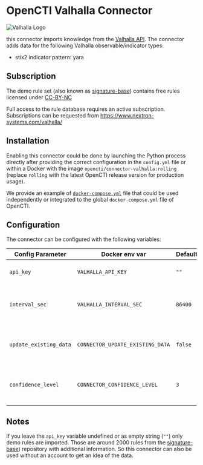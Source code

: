 # OpenCTI Valhalla Connector

![Valhalla Logo](https://valhalla.nextron-systems.com/static/valhalla-logo.png)

this connector imports knowledge from the [Valhalla API](https://valhalla.nextron-systems.com/). The connector adds data for the following Valhalla observable/indicator types:

* stix2 indicator pattern: yara

## Subscription

The demo rule set (also known as [signature-base](https://github.com/Neo23x0/signature-base)) contains free rules licensed under [CC-BY-NC](https://creativecommons.org/licenses/by-nc/4.0/)

Full access to the rule database requires an active subscription. Subscriptions can be requested from https://www.nextron-systems.com/valhalla/

## Installation

Enabling this connector could be done by launching the Python process directly after providing the correct configuration in the `config.yml` file or within a Docker with the image `opencti/connector-valhalla:rolling` (replace `rolling` with the latest OpenCTI release version for production usage).

We provide an example of [`docker-compose.yml`](docker-compose.yml) file that could be used independently or integrated to the global `docker-compose.yml` file of OpenCTI.

## Configuration

The connector can be configured with the following variables:

| Config Parameter       | Docker env var                   | Default | Description                                                 |
| -----------------------| -------------------------------- | ------- | ----------------------------------------------------------- |
| `api_key `             | `VALHALLA_API_KEY`               | `""`    | API authentication key                                      |
| `interval_sec`         | `VALHALLA_INTERVAL_SEC`          | `86400` | Interval in seconds before a new import is considered       |
| `update_existing_data` | `CONNECTOR_UPDATE_EXISTING_DATA` | `false` | This will allow the connector to overwrite existing entries |
| `confidence_level`     | `CONNECTOR_CONFIDENCE_LEVEL`     | `3`     | The confidence level you give to the connector              |

## Notes

If you leave the `api_key` variable undefined or as empty string (`""`) only demo rules are imported. Those are around 2000 rules from the [signature-base](https://github.com/Neo23x0/signature-base)) repository with additional information. So this connector can also be used without an account to get an idea of the data.

